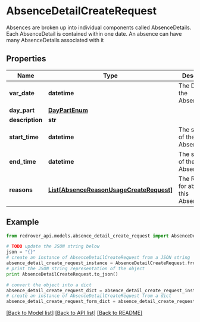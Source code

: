 # AbsenceDetailCreateRequest

Absences are broken up into individual components called AbsenceDetails. Each AbsenceDetail is contained within one date. An absence can have many AbsenceDetails associated with it

## Properties
Name | Type | Description | Notes
------------ | ------------- | ------------- | -------------
**var_date** | **datetime** | The Date of the AbsenceDetail | 
**day_part** | [**DayPartEnum**](DayPartEnum.md) |  | 
**description** | **str** |  | [optional] 
**start_time** | **datetime** | The start time of the AbsenceDetail | 
**end_time** | **datetime** | The start time of the AbsenceDetail | 
**reasons** | [**List[AbsenceReasonUsageCreateRequest]**](AbsenceReasonUsageCreateRequest.md) | The Reasons for absence in this AbsenceDetail | 

## Example

```python
from redrover_api.models.absence_detail_create_request import AbsenceDetailCreateRequest

# TODO update the JSON string below
json = "{}"
# create an instance of AbsenceDetailCreateRequest from a JSON string
absence_detail_create_request_instance = AbsenceDetailCreateRequest.from_json(json)
# print the JSON string representation of the object
print AbsenceDetailCreateRequest.to_json()

# convert the object into a dict
absence_detail_create_request_dict = absence_detail_create_request_instance.to_dict()
# create an instance of AbsenceDetailCreateRequest from a dict
absence_detail_create_request_form_dict = absence_detail_create_request.from_dict(absence_detail_create_request_dict)
```
[[Back to Model list]](../README.md#documentation-for-models) [[Back to API list]](../README.md#documentation-for-api-endpoints) [[Back to README]](../README.md)


